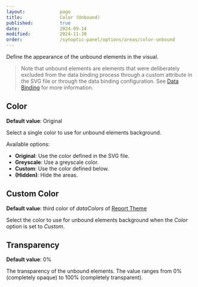```yaml
---
layout:             page
title:              Color (Unbound)
published:          true
date:               2024-09-14
modified:           2024-11-30
order:              /synoptic-panel/options/areas/color-unbound
---
```


Define the appearance of the unbound elements in the visual. 

> Note that unbound elements are elements that were deliberately excluded from the data binding process through a custom attribute in the SVG file or through the data binding configuration. See [Data Binding](../../concepts/data-binding.md#unbinding-areas) for more information.

## Color

**Default value**: Original

Select a single color to use for unbound elements background. 

Available options:

- **Original**: Use the color defined in the SVG file.
- **Greyscale**: Use a greyscale color.
- **Custom**: Use the color defined below.
- **(Hidden)**: Hide the areas.

## Custom Color

**Default value**: third color of *dataColors* of [Report Theme](../../features/themes.md)

Select the color to use for unbound elements background when the *Color* option is set to *Custom*.

## Transparency

**Default value**: 0%

The transparency of the unbound elements. The value ranges from 0% (completely opaque) to 100% (completely transparent).